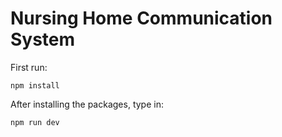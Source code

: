 # Nursing Home Communication System
First run:

```npm install```

After installing the packages, type in:

```npm run dev```
